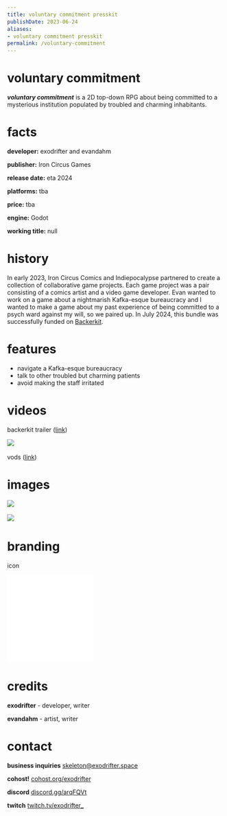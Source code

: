 ```yaml
---
title: voluntary commitment presskit
publishDate: 2023-06-24
aliases:
- voluntary commitment presskit
permalink: /voluntary-commitment
---
```


# voluntary commitment

_**voluntary commitment**_ is a 2D top-down RPG about being committed to a mysterious institution populated by troubled and charming inhabitants.

# facts

**developer:** exodrifter and evandahm

**publisher:** Iron Circus Games

**release date:** eta 2024

**platforms:** tba

**price:** tba

**engine:** Godot

**working title:** null

# history

In early 2023, Iron Circus Comics and Indiepocalypse partnered to create a collection of collaborative game projects. Each game project was a pair consisting of a comics artist and a video game developer. Evan wanted to work on a game about a nightmarish Kafka-esque bureaucracy and I wanted to make a game about my past experience of being committed to a psych ward against my will, so we paired up. In July 2024, this bundle was successfully funded on [Backerkit](https://www.backerkit.com/c/projects/iron-circus-comics/iron-circus-x-indiepocalypse-say-hello-to-iron-circus-games).

# features

- navigate a Kafka-esque bureaucracy
- talk to other troubled but charming patients
- avoid making the staff irritated

# videos

backerkit trailer ([link](https://www.youtube.com/watch?v=dB1KTTKYbag))

![](https://www.youtube.com/watch?v=dB1KTTKYbag)

vods ([link](https://vods.exodrifter.space/tag/null/))

# images

![](voluntary-commitment/screen-1.png)

![](voluntary-commitment/screen-2.png)

# branding

icon

![](voluntary-commitment/icon.svg)

# credits

**exodrifter** - developer, writer

**evandahm** - artist, writer

# contact

**business inquiries** [skeleton@exodrifter.space](mailto:skeleton@exodrifter.space)

**cohost!** [cohost.org/exodrifter](https://cohost.org/exodrifter)

**discord** [discord.gg/arqFQVt](https://discord.gg/arqFQVt)

**twitch** [twitch.tv/exodrifter_](https://twitch.tv/exodrifter_)
